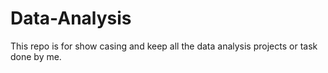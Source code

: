 # Data-Analysis
This repo is for show casing and keep all the data analysis projects or task done by me.
